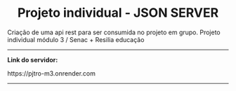 <center>
  <h1>Projeto individual - JSON SERVER</h1>
</center>
Criação de uma api rest para ser consumida no projeto em grupo. Projeto individual módulo 3 / Senac + Resilia educação
<hr size="10">
    <p><strong>Link do servidor:</strong></p>
    <p>https://pjtro-m3.onrender.com</p>
<hr size="10">
